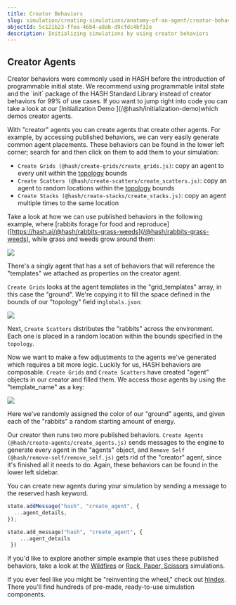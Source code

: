 ```yaml
---
title: Creator Behaviors
slug: simulation/creating-simulations/anatomy-of-an-agent/creator-behaviors
objectId: 5c121b23-ffea-46b4-a8ab-d9cfdc4bf32e
description: Initializing simulations by using creator behaviors
---
```


## Creator Agents

<Hint style="warning">
Creator behaviors were commonly used in HASH before the introduction of programmable initial state. We recommend using programmable inital state and the `init` package of the HASH Standard Library instead of creator behaviors for 99% of use cases.
</Hint>

<Hint style="info">
If you want to jump right into code you can take a look at our [Initialization Demo ](/@hash/initialization-demo)which demos creator agents.
</Hint>

With "creator" agents you can create agents that create other agents. For example, by accessing published behaviors, we can very easily generate common agent placements. These behaviors can be found in the lower left corner; search for and then click on them to add them to your simulation:

- `Create Grids (@hash/create-grids/create_grids.js)`: copy an agent to every unit within the [topology](/docs/simulation/creating-simulations/configuration/topology) bounds
- `Create Scatters (@hash/create-scatters/create_scatters.js)`: copy an agent to random locations within the [topology](/docs/simulation/creating-simulations/configuration/topology) bounds
- `Create Stacks (@hash/create-stacks/create_stacks.js)`: copy an agent multiple times to the same location

Take a look at how we can use published behaviors in the following example, where \[rabbits forage for food and reproduce\]\([https://hash.ai/@hash/rabbits-grass-weeds](/@hash/rabbits-grass-weeds), while grass and weeds grow around them:

![](https://cdn-us1.hash.ai/site/docs/image%20%2829%29.png)

There's a singly agent that has a set of behaviors that will reference the "templates" we attached as properties on the creator agent.

`Create Grids` looks at the agent templates in the "grid_templates" array, in this case the "ground". We're copying it to fill the space defined in the bounds of our "topology" field in`globals.json`:

![](https://cdn-us1.hash.ai/site/docs/screen-shot-2020-05-30-at-5.45.24-pm.png)

Next, `Create Scatters` distributes the "rabbits" across the environment. Each one is placed in a random location within the bounds specified in the `topology`.

Now we want to make a few adjustments to the agents we've generated which requires a bit more logic. Luckily for us, HASH behaviors are composable. `Create Grids` and `Create Scatters` have created "agent" objects in our creator and filled them. We access those agents by using the "template_name" as a key:

![](https://cdn-us1.hash.ai/site/docs/image%20%2831%29%20%282%29%20%282%29%20%282%29%20%282%29%20%282%29%20%282%29%20%282%29%20%283%29%20%283%29%20%281%29.png)

Here we've randomly assigned the color of our "ground" agents, and given each of the "rabbits" a random starting amount of energy.

Our creator then runs two more published behaviors. `Create Agents (@hash/create-agents/create_agents.js)` sends messages to the engine to generate every agent in the "agents" object, and `Remove Self (@hash/remove-self/remove_self.js)` gets rid of the "creator" agent, since it's finished all it needs to do. Again, these behaviors can be found in the lower left sidebar.

<Hint style="info">
You can create new agents during your simulation by sending a message to the reserved hash keyword.
</Hint>

<Tabs>
<Tab title="JavaScript" >

```javascript
state.addMessage("hash", "create_agent", {
  ...agent_details,
});
```

</Tab>

<Tab title="Python" >

```python
state.add_message("hash", "create_agent", {
    ...agent_details
 })
```

</Tab>
</Tabs>

If you'd like to explore another simple example that uses these published behaviors, take a look at the [Wildfires](/@hash/wildfires-regrowth) or [Rock, Paper, Scissors](https://core.hash.ai/@hash/rock-paper-scissors/stable) simulations.

<Hint style="info">

If you ever feel like you might be "reinventing the wheel," check out [hIndex](/search?contentType=Behavior&sort=relevance&query=create&page=1). There you'll find hundreds of pre-made, ready-to-use simulation components.

</Hint>
